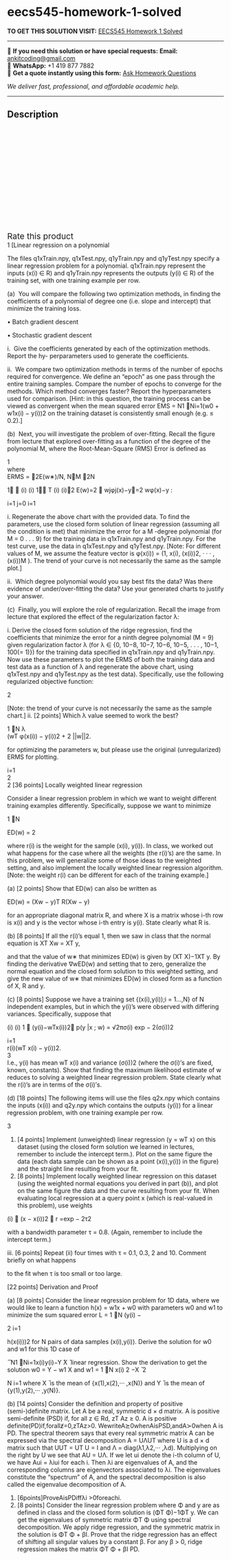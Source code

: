 # eecs545-homework-1-solved
**TO GET THIS SOLUTION VISIT:** [EECS545 Homework 1 Solved](https://www.ankitcodinghub.com/product/eecs545-homework-1-solved/)


---

📩 **If you need this solution or have special requests:** **Email:** ankitcoding@gmail.com  
📱 **WhatsApp:** +1 419 877 7882  
📄 **Get a quote instantly using this form:** [Ask Homework Questions](https://www.ankitcodinghub.com/services/ask-homework-questions/)

*We deliver fast, professional, and affordable academic help.*

---

<h2>Description</h2>



<div class="kk-star-ratings kksr-auto kksr-align-center kksr-valign-top" data-payload="{&quot;align&quot;:&quot;center&quot;,&quot;id&quot;:&quot;96598&quot;,&quot;slug&quot;:&quot;default&quot;,&quot;valign&quot;:&quot;top&quot;,&quot;ignore&quot;:&quot;&quot;,&quot;reference&quot;:&quot;auto&quot;,&quot;class&quot;:&quot;&quot;,&quot;count&quot;:&quot;0&quot;,&quot;legendonly&quot;:&quot;&quot;,&quot;readonly&quot;:&quot;&quot;,&quot;score&quot;:&quot;0&quot;,&quot;starsonly&quot;:&quot;&quot;,&quot;best&quot;:&quot;5&quot;,&quot;gap&quot;:&quot;4&quot;,&quot;greet&quot;:&quot;Rate this product&quot;,&quot;legend&quot;:&quot;0\/5 - (0 votes)&quot;,&quot;size&quot;:&quot;24&quot;,&quot;title&quot;:&quot;EECS545 Homework 1 Solved&quot;,&quot;width&quot;:&quot;0&quot;,&quot;_legend&quot;:&quot;{score}\/{best} - ({count} {votes})&quot;,&quot;font_factor&quot;:&quot;1.25&quot;}">

<div class="kksr-stars">

<div class="kksr-stars-inactive">
            <div class="kksr-star" data-star="1" style="padding-right: 4px">


<div class="kksr-icon" style="width: 24px; height: 24px;"></div>
        </div>
            <div class="kksr-star" data-star="2" style="padding-right: 4px">


<div class="kksr-icon" style="width: 24px; height: 24px;"></div>
        </div>
            <div class="kksr-star" data-star="3" style="padding-right: 4px">


<div class="kksr-icon" style="width: 24px; height: 24px;"></div>
        </div>
            <div class="kksr-star" data-star="4" style="padding-right: 4px">


<div class="kksr-icon" style="width: 24px; height: 24px;"></div>
        </div>
            <div class="kksr-star" data-star="5" style="padding-right: 4px">


<div class="kksr-icon" style="width: 24px; height: 24px;"></div>
        </div>
    </div>

<div class="kksr-stars-active" style="width: 0px;">
            <div class="kksr-star" style="padding-right: 4px">


<div class="kksr-icon" style="width: 24px; height: 24px;"></div>
        </div>
            <div class="kksr-star" style="padding-right: 4px">


<div class="kksr-icon" style="width: 24px; height: 24px;"></div>
        </div>
            <div class="kksr-star" style="padding-right: 4px">


<div class="kksr-icon" style="width: 24px; height: 24px;"></div>
        </div>
            <div class="kksr-star" style="padding-right: 4px">


<div class="kksr-icon" style="width: 24px; height: 24px;"></div>
        </div>
            <div class="kksr-star" style="padding-right: 4px">


<div class="kksr-icon" style="width: 24px; height: 24px;"></div>
        </div>
    </div>
</div>


<div class="kksr-legend" style="font-size: 19.2px;">
            <span class="kksr-muted">Rate this product</span>
    </div>
    </div>
<div class="page" title="Page 1">
<div class="layoutArea">
<div class="column">
1 [Linear regression on a polynomial

The files q1xTrain.npy, q1xTest.npy, q1yTrain.npy and q1yTest.npy specify a linear regression problem for a polynomial. q1xTrain.npy represent the inputs (x(i) ∈ R) and q1yTrain.npy represents the outputs (y(i) ∈ R) of the training set, with one training example per row.

(a)&nbsp; You will compare the following two optimization methods, in finding the coefficients of a polynomial of degree one (i.e. slope and intercept) that minimize the training loss.

• Batch gradient descent

• Stochastic gradient descent

i.&nbsp; Give the coefficients generated by each of the optimization methods. Report the hy- perparameters used to generate the coefficients.

ii.&nbsp; We compare two optimization methods in terms of the number of epochs required for convergence. We define an “epoch” as one pass through the entire training samples. Compare the number of epochs to converge for the methods. Which method converges faster? Report the hyperparameters used for comparison. [Hint: in this question, the training process can be viewed as convergent when the mean squared error EMS = N1 􏰅Ni=1(w0 + w1x(i) − y(i))2 on the training dataset is consistently small enough (e.g. ≤ 0.2).]

(b)&nbsp; Next, you will investigate the problem of over-fitting. Recall the figure from lecture that explored over-fitting as a function of the degree of the polynomial M, where the Root-Mean-Square (RMS) Error is defined as

</div>
</div>
<div class="layoutArea">
<div class="column">
1

</div>
</div>
</div>
<div class="page" title="Page 2">
<div class="layoutArea">
<div class="column">
where

</div>
<div class="column">
ERMS = 􏰆2E(w∗)/N, NM 2N

1􏰀 􏰀 (i) (i) 1􏰀􏰁 T (i) (i)􏰂2 E(w)=2  wjφj(x)−y=2 wφ(x)−y :

i=1 j=0 i=1

</div>
</div>
<div class="layoutArea">
<div class="column">
i. Regenerate the above chart with the provided data. To find the parameters, use the closed form solution of linear regression (assuming all the condition is met) that minimize the error for a M -degree polynomial (for M = 0 . . . 9) for the training data in q1xTrain.npy and q1yTrain.npy. For the test curve, use the data in q1xTest.npy and q1yTest.npy. [Note: For different values of M, we assume the feature vector is φ(x(i)) = (1, x(i), (x(i))2, · · · , (x(i))M ). The trend of your curve is not necessarily the same as the sample plot.]

ii.&nbsp; Which degree polynomial would you say best fits the data? Was there evidence of under/over-fitting the data? Use your generated charts to justify your answer.

(c)&nbsp; Finally, you will explore the role of regularization. Recall the image from lecture that explored the effect of the regularization factor λ:

i. Derive the closed form solution of the ridge regression, find the coefficients that minimize the error for a ninth degree polynomial (M = 9) given regularization factor λ (for λ ∈ {0, 10−8, 10−7, 10−6, 10−5, . . . , 10−1, 100(= 1)}) for the training data specified in q1xTrain.npy and q1yTrain.npy. Now use these parameters to plot the ERMS of both the training data and test data as a function of λ and regenerate the above chart, using q1xTest.npy and q1yTest.npy as the test data). Specifically, use the following regularized objective function:

2

[Note: the trend of your curve is not necessarily the same as the sample chart.] ii. [2 points] Which λ value seemed to work the best?

</div>
</div>
<div class="layoutArea">
<div class="column">
1 􏰀N λ

</div>
</div>
<div class="layoutArea">
<div class="column">
(wT φ(x(i)) − y(i))2 + 2 ||w||2.

for optimizing the parameters w, but please use the original (unregularized) ERMS for plotting.

</div>
</div>
<div class="layoutArea">
<div class="column">
i=1

</div>
</div>
<div class="layoutArea">
<div class="column">
2

</div>
</div>
</div>
<div class="page" title="Page 3">
<div class="section">
<div class="layoutArea">
<div class="column">
2 [36 points] Locally weighted linear regression

Consider a linear regression problem in which we want to weight different training examples differently. Specifically, suppose we want to minimize

1 􏰀N

ED(w) = 2

where r(i) is the weight for the sample (x(i), y(i)). In class, we worked out what happens for the case where all the weights (the r(i)’s) are the same. In this problem, we will generalize some of those ideas to the weighted setting, and also implement the locally weighted linear regression algorithm. [Note: the weight r(i) can be different for each of the training example.]

(a) [2 points] Show that ED(w) can also be written as

ED(w) = (Xw − y)T R(Xw − y)

for an appropriate diagonal matrix R, and where X is a matrix whose i-th row is x(i) and y is the vector whose i-th entry is y(i). State clearly what R is.

(b) [8 points] If all the r(i)’s equal 1, then we saw in class that the normal equation is XT Xw = XT y,

and that the value of w∗ that minimizes ED(w) is given by (XT X)−1XT y. By finding the derivative ∇wED(w) and setting that to zero, generalize the normal equation and the closed form solution to this weighted setting, and give the new value of w∗ that minimizes ED(w) in closed form as a function of X, R and y.

(c) [8 points] Suppose we have a training set {(x(i),y(i));i = 1…,N} of N independent examples, but in which the y(i)’s were observed with differing variances. Specifically, suppose that

(i) (i) 1 􏰃 (y(i)−wTx(i))2􏰄 p(y |x ; w) = √2πσ(i) exp − 2(σ(i))2

</div>
</div>
<div class="layoutArea">
<div class="column">
i=1

</div>
</div>
<div class="layoutArea">
<div class="column">
r(i)(wT x(i) − y(i))2.

</div>
</div>
<div class="layoutArea">
<div class="column">
3

</div>
</div>
</div>
</div>
<div class="page" title="Page 4">
<div class="layoutArea">
<div class="column">
I.e., y(i) has mean wT x(i) and variance (σ(i))2 (where the σ(i)’s are fixed, known, constants). Show that finding the maximum likelihood estimate of w reduces to solving a weighted linear regression problem. State clearly what the r(i)’s are in terms of the σ(i)’s.

(d) [18 points] The following items will use the files q2x.npy which contains the inputs (x(i)) and q2y.npy which contains the outputs (y(i)) for a linear regression problem, with one training example per row.

</div>
</div>
<div class="layoutArea">
<div class="column">
3

</div>
<div class="column">
<ol>
<li>[4 points] Implement (unweighted) linear regression (y = wT x) on this dataset (using the closed form solution we learned in lectures, remember to include the intercept term.). Plot on the same figure the data (each data sample can be shown as a point (x(i),y(i)) in the figure) and the straight line resulting from your fit.</li>
<li>[8 points] Implement locally weighted linear regression on this dataset (using the weighted normal equations you derived in part (b)), and plot on the same figure the data and the curve resulting from your fit. When evaluating local regression at a query point x (which is real-valued in this problem), use weights</li>
</ol>
(i) 􏰃 (x − x(i))2 􏰄 r =exp − 2τ2

with a bandwidth parameter τ = 0.8. (Again, remember to include the intercept term.)

iii. [6 points] Repeat (ii) four times with τ = 0.1, 0.3, 2 and 10. Comment briefly on what happens

to the fit when τ is too small or too large.

[22 points] Derivation and Proof

</div>
</div>
<div class="layoutArea">
<div class="column">
(a) [8 points] Consider the linear regression problem for 1D data, where we would like to learn a function h(x) = w1x + w0 with parameters w0 and w1 to minimize the sum squared error L = 1 􏰅N (y(i) −

2 i=1

h(x(i)))2 for N pairs of data samples (x(i),y(i)). Derive the solution for w0 and w1 for this 1D case of

̄ ̄ N1 􏰅Ni=1x(i)y(i)−Y ̄X ̄ linear regression. Show the derivation to get the solution w0 = Y − w1 X and w1 = 1 􏰅N x(i) 2 −X ̄ 2

N i=1 where X ̄ is the mean of {x(1),x(2),··· ,x(N)} and Y ̄ is the mean of {y(1),y(2),··· ,y(N)}.

(b) [14 points] Consider the definition and property of positive (semi-)definite matrix. Let A be a real, symmetric d × d matrix. A is positive semi-definite (PSD) if, for all z ∈ Rd, zT Az ≥ 0. A is positive definite(PD)if,forallz̸=0,zTAz&gt;0. WewriteA⪰0whenAisPSD,andA≻0when A is PD. The spectral theorem says that every real symmetric matrix A can be expressed via the spectral decomposition A = UΛUT where U is a d × d matrix such that UUT = UT U = I and Λ = diag(λ1,λ2,··· ,λd). Multiplying on the right by U we see that AU = UΛ. If we let ui denote the i-th column of U, we have Aui = λiui for each i. Then λi are eigenvalues of A, and the corresponding columns are eigenvectors associated to λi. The eigenvalues constitute the “spectrum” of A, and the spectral decomposition is also called the eigenvalue decomposition of A.

<ol>
<li>[6points]ProveAisPDiffλi &gt;0foreachi.</li>
<li>[8 points] Consider the linear regression problem where Φ and y are as defined in class and the closed form solution is (ΦT Φ)−1ΦT y. We can get the eigenvalues of symmetric matrix ΦT Φ using spectral decomposition. We apply ridge regression, and the symmetric matrix in the solution is ΦT Φ + βI. Prove that the ridge regression has an effect of shifting all singular values by a constant β. For any β &gt; 0, ridge regression makes the matrix ΦT Φ + βI PD.</li>
</ol>
</div>
</div>
<div class="layoutArea">
<div class="column">
&nbsp;

</div>
</div>
</div>

